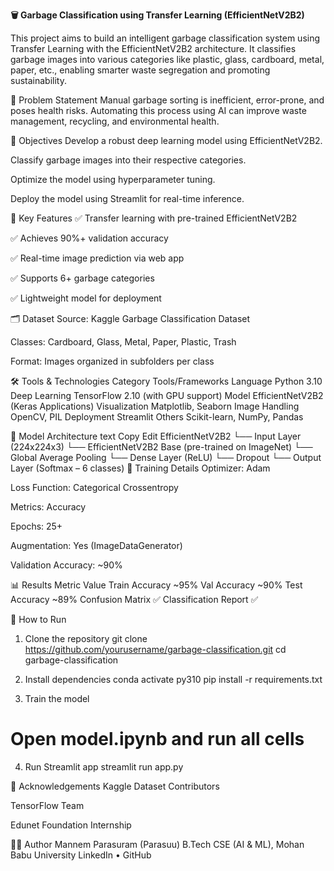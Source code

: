 ****🗑️ Garbage Classification using Transfer Learning (EfficientNetV2B2)****

This project aims to build an intelligent garbage classification system using Transfer Learning with the EfficientNetV2B2 architecture. It classifies garbage images into various categories like plastic, glass, cardboard, metal, paper, etc., enabling smarter waste segregation and promoting sustainability.

📌 Problem Statement
Manual garbage sorting is inefficient, error-prone, and poses health risks. Automating this process using AI can improve waste management, recycling, and environmental health.

🎯 Objectives
Develop a robust deep learning model using EfficientNetV2B2.

Classify garbage images into their respective categories.

Optimize the model using hyperparameter tuning.

Deploy the model using Streamlit for real-time inference.

🧠 Key Features
✅ Transfer learning with pre-trained EfficientNetV2B2

✅ Achieves 90%+ validation accuracy

✅ Real-time image prediction via web app

✅ Supports 6+ garbage categories

✅ Lightweight model for deployment

🗂️ Dataset
Source: Kaggle Garbage Classification Dataset

Classes: Cardboard, Glass, Metal, Paper, Plastic, Trash

Format: Images organized in subfolders per class

🛠️ Tools & Technologies
Category	Tools/Frameworks
Language	Python 3.10
Deep Learning	TensorFlow 2.10 (with GPU support)
Model	EfficientNetV2B2 (Keras Applications)
Visualization	Matplotlib, Seaborn
Image Handling	OpenCV, PIL
Deployment	Streamlit
Others	Scikit-learn, NumPy, Pandas

🧪 Model Architecture
text
Copy
Edit
EfficientNetV2B2
└── Input Layer (224x224x3)
└── EfficientNetV2B2 Base (pre-trained on ImageNet)
└── Global Average Pooling
└── Dense Layer (ReLU)
└── Dropout
└── Output Layer (Softmax – 6 classes)
🔧 Training Details
Optimizer: Adam

Loss Function: Categorical Crossentropy

Metrics: Accuracy

Epochs: 25+

Augmentation: Yes (ImageDataGenerator)

Validation Accuracy: ~90%

📊 Results
Metric	Value
Train Accuracy	~95%
Val Accuracy	~90%
Test Accuracy	~89%
Confusion Matrix	✅
Classification Report	✅

🚀 How to Run
1. Clone the repository
git clone https://github.com/yourusername/garbage-classification.git
cd garbage-classification

2. Install dependencies
conda activate py310
pip install -r requirements.txt

3. Train the model
# Open model.ipynb and run all cells

4. Run Streamlit app
streamlit run app.py



🤝 Acknowledgements
Kaggle Dataset Contributors

TensorFlow Team

Edunet Foundation Internship

🧑‍💻 Author
Mannem Parasuram (Parasuu)
B.Tech CSE (AI & ML), Mohan Babu University
LinkedIn • GitHub

